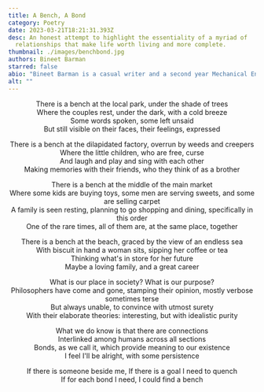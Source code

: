 ```yaml
---
title: A Bench, A Bond
category: Poetry
date: 2023-03-21T18:21:31.393Z
desc: An honest attempt to highlight the essentiality of a myriad of
  relationships that make life worth living and more complete.
thumbnail: ./images/benchbond.jpg
authors: Bineet Barman
starred: false
abio: "Bineet Barman is a casual writer and a second year Mechanical Engineering Undergraduate at IIT Tirupati, currently active as a guitarist for his institute's band. The poem is, in his own words, a "naive but honest" attempt at meaningful poetry. He is also passionate about music and instruments, sketching and recreational math"
alt: ""
---
```

<p style="text-align: center;align:center;">There is a bench at the local park, under the shade of trees<br>
Where the couples rest, under the dark, with a cold breeze<br>
Some words spoken, some left unsaid<br>
But still visible on their faces, their feelings, expressed<br></p>

<p style="text-align: center;align:center;">There is a bench at the dilapidated factory, overrun by weeds and creepers<br>
Where the little children, who are free, curse<br>
And laugh and play and sing with each other<br>
Making memories with their friends, who they think of as a brother<br></p>

<p style="text-align: center;align:center;">There is a bench at the middle of the main market<br>
Where some kids are buying toys, some men are serving sweets, and some are selling carpet<br>
A family is seen resting, planning to go shopping and dining, specifically in this order<br>
One of the rare times, all of them are, at the same place, together<br></p>

<p style="text-align: center;align:center;">There is a bench at the beach, graced by the view of an endless sea<br>
With biscuit in hand a woman sits, sipping her coffee or tea<br>
Thinking what's in store for her future<br>
Maybe a loving family, and a great career<br></p>

<p style="text-align: center;align:center;">What is our place in society? What is our purpose?<br>
Philosophers have come and gone, stamping their opinion, mostly verbose sometimes terse<br>
But always unable, to convince with utmost surety<br>
With their elaborate theories: interesting, but with idealistic purity<br></p>

<p style="text-align: center;align:center;">What we do know is that there are connections<br>
Interlinked among humans across all sections<br>
Bonds, as we call it, which provide meaning to our existence<br>
I feel I'll be alright, with some persistence<br>

<p style="text-align: center;align:center;">If there is someone beside me, If there is a goal I need to quench<br>
If for each bond I need, I could find a bench<br></p>



